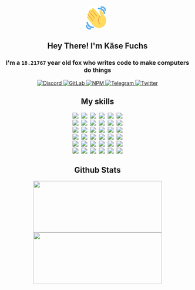 <div><p align=center><img src=./resources/images/wave.gif width=64px height=64px></p><h2 align=center>Hey There! I'm Käse Fuchs</h2><h3 align=center>I'm a <code>18.21767</code> year old fox who writes code to make computers do things</h3><p align=center><a href=https://discord.com/users/507526681125322772><img alt=Discord src="https://img.shields.io/badge/Discord-5865F2?logo=discord&logoColor=white&style=flat-square#9736abc6e918178edba8b6bd0c923cd9"> </a><a href=https://gitlab.com/kasefuchs><img alt=GitLab src="https://img.shields.io/badge/GitLab-330F63?logo=gitlab&logoColor=white&style=flat-square#9736abc6e918178edba8b6bd0c923cd9"> </a><a href=https://npmjs.com/~kasefuchs><img alt=NPM src="https://img.shields.io/badge/NPM-CB3837?logo=npm&logoColor=white&style=flat-square#9736abc6e918178edba8b6bd0c923cd9"> </a><a href=https://t.me/kasefuchs><img alt=Telegram src="https://img.shields.io/badge/Telegram-2CA5E0?logo=telegram&logoColor=white&style=flat-square#9736abc6e918178edba8b6bd0c923cd9"> </a><a href=https://twitter.com/kasefuchs><img alt=Twitter src="https://img.shields.io/badge/Twitter-1DA1F2?logo=twitter&logoColor=white&style=flat-square#9736abc6e918178edba8b6bd0c923cd9"></a></p><h2 align=center>My skills</h2><p align=center><a href=https://aws.amazon.com/ ><picture><source srcset="https://skillicons.dev/icons?i=aws&theme=dark#9736abc6e918178edba8b6bd0c923cd9" media="(prefers-color-scheme: dark)"><source srcset="https://skillicons.dev/icons?i=aws&theme=light#9736abc6e918178edba8b6bd0c923cd9" media="(prefers-color-scheme: light), (prefers-color-scheme: no-preference)"><img src="https://skillicons.dev/icons?i=aws&theme=light#9736abc6e918178edba8b6bd0c923cd9"></picture></a>&nbsp;&nbsp;<a href=https://en.wikipedia.org/wiki/Bash_(Unix_shell)><picture><source srcset="https://skillicons.dev/icons?i=bash&theme=dark#9736abc6e918178edba8b6bd0c923cd9" media="(prefers-color-scheme: dark)"><source srcset="https://skillicons.dev/icons?i=bash&theme=light#9736abc6e918178edba8b6bd0c923cd9" media="(prefers-color-scheme: light), (prefers-color-scheme: no-preference)"><img src="https://skillicons.dev/icons?i=bash&theme=light#9736abc6e918178edba8b6bd0c923cd9"></picture></a>&nbsp;&nbsp;<a href=https://discord.com/developers/docs><picture><source srcset="https://skillicons.dev/icons?i=bots&theme=dark#9736abc6e918178edba8b6bd0c923cd9" media="(prefers-color-scheme: dark)"><source srcset="https://skillicons.dev/icons?i=bots&theme=light#9736abc6e918178edba8b6bd0c923cd9" media="(prefers-color-scheme: light), (prefers-color-scheme: no-preference)"><img src="https://skillicons.dev/icons?i=bots&theme=light#9736abc6e918178edba8b6bd0c923cd9"></picture></a>&nbsp;&nbsp;<a href=https://www.cloudflare.com/ ><picture><source srcset="https://skillicons.dev/icons?i=cloudflare&theme=dark#9736abc6e918178edba8b6bd0c923cd9" media="(prefers-color-scheme: dark)"><source srcset="https://skillicons.dev/icons?i=cloudflare&theme=light#9736abc6e918178edba8b6bd0c923cd9" media="(prefers-color-scheme: light), (prefers-color-scheme: no-preference)"><img src="https://skillicons.dev/icons?i=cloudflare&theme=light#9736abc6e918178edba8b6bd0c923cd9"></picture></a>&nbsp;&nbsp;<a href=https://en.wikipedia.org/wiki/CSS><picture><source srcset="https://skillicons.dev/icons?i=css&theme=dark#9736abc6e918178edba8b6bd0c923cd9" media="(prefers-color-scheme: dark)"><source srcset="https://skillicons.dev/icons?i=css&theme=light#9736abc6e918178edba8b6bd0c923cd9" media="(prefers-color-scheme: light), (prefers-color-scheme: no-preference)"><img src="https://skillicons.dev/icons?i=css&theme=light#9736abc6e918178edba8b6bd0c923cd9"></picture></a>&nbsp;&nbsp;<a href=https://www.docker.com/ ><picture><source srcset="https://skillicons.dev/icons?i=docker&theme=dark#9736abc6e918178edba8b6bd0c923cd9" media="(prefers-color-scheme: dark)"><source srcset="https://skillicons.dev/icons?i=docker&theme=light#9736abc6e918178edba8b6bd0c923cd9" media="(prefers-color-scheme: light), (prefers-color-scheme: no-preference)"><img src="https://skillicons.dev/icons?i=docker&theme=light#9736abc6e918178edba8b6bd0c923cd9"></picture></a><br><a href=https://www.electronjs.org/ ><picture><source srcset="https://skillicons.dev/icons?i=electron&theme=dark#9736abc6e918178edba8b6bd0c923cd9" media="(prefers-color-scheme: dark)"><source srcset="https://skillicons.dev/icons?i=electron&theme=light#9736abc6e918178edba8b6bd0c923cd9" media="(prefers-color-scheme: light), (prefers-color-scheme: no-preference)"><img src="https://skillicons.dev/icons?i=electron&theme=light#9736abc6e918178edba8b6bd0c923cd9"></picture></a>&nbsp;&nbsp;<a href=https://expressjs.com/ ><picture><source srcset="https://skillicons.dev/icons?i=express&theme=dark#9736abc6e918178edba8b6bd0c923cd9" media="(prefers-color-scheme: dark)"><source srcset="https://skillicons.dev/icons?i=express&theme=light#9736abc6e918178edba8b6bd0c923cd9" media="(prefers-color-scheme: light), (prefers-color-scheme: no-preference)"><img src="https://skillicons.dev/icons?i=express&theme=light#9736abc6e918178edba8b6bd0c923cd9"></picture></a>&nbsp;&nbsp;<a href=https://www.figma.com/ ><picture><source srcset="https://skillicons.dev/icons?i=figma&theme=dark#9736abc6e918178edba8b6bd0c923cd9" media="(prefers-color-scheme: dark)"><source srcset="https://skillicons.dev/icons?i=figma&theme=light#9736abc6e918178edba8b6bd0c923cd9" media="(prefers-color-scheme: light), (prefers-color-scheme: no-preference)"><img src="https://skillicons.dev/icons?i=figma&theme=light#9736abc6e918178edba8b6bd0c923cd9"></picture></a>&nbsp;&nbsp;<a href=https://firebase.google.com/ ><picture><source srcset="https://skillicons.dev/icons?i=firebase&theme=dark#9736abc6e918178edba8b6bd0c923cd9" media="(prefers-color-scheme: dark)"><source srcset="https://skillicons.dev/icons?i=firebase&theme=light#9736abc6e918178edba8b6bd0c923cd9" media="(prefers-color-scheme: light), (prefers-color-scheme: no-preference)"><img src="https://skillicons.dev/icons?i=firebase&theme=light#9736abc6e918178edba8b6bd0c923cd9"></picture></a>&nbsp;&nbsp;<a href=https://flask.palletsprojects.com/ ><picture><source srcset="https://skillicons.dev/icons?i=flask&theme=dark#9736abc6e918178edba8b6bd0c923cd9" media="(prefers-color-scheme: dark)"><source srcset="https://skillicons.dev/icons?i=flask&theme=light#9736abc6e918178edba8b6bd0c923cd9" media="(prefers-color-scheme: light), (prefers-color-scheme: no-preference)"><img src="https://skillicons.dev/icons?i=flask&theme=light#9736abc6e918178edba8b6bd0c923cd9"></picture></a>&nbsp;&nbsp;<a href=https://cloud.google.com/ ><picture><source srcset="https://skillicons.dev/icons?i=gcp&theme=dark#9736abc6e918178edba8b6bd0c923cd9" media="(prefers-color-scheme: dark)"><source srcset="https://skillicons.dev/icons?i=gcp&theme=light#9736abc6e918178edba8b6bd0c923cd9" media="(prefers-color-scheme: light), (prefers-color-scheme: no-preference)"><img src="https://skillicons.dev/icons?i=gcp&theme=light#9736abc6e918178edba8b6bd0c923cd9"></picture></a><br><a href=https://git-scm.com/ ><picture><source srcset="https://skillicons.dev/icons?i=git&theme=dark#9736abc6e918178edba8b6bd0c923cd9" media="(prefers-color-scheme: dark)"><source srcset="https://skillicons.dev/icons?i=git&theme=light#9736abc6e918178edba8b6bd0c923cd9" media="(prefers-color-scheme: light), (prefers-color-scheme: no-preference)"><img src="https://skillicons.dev/icons?i=git&theme=light#9736abc6e918178edba8b6bd0c923cd9"></picture></a>&nbsp;&nbsp;<a href=https://github.com/ ><picture><source srcset="https://skillicons.dev/icons?i=github&theme=dark#9736abc6e918178edba8b6bd0c923cd9" media="(prefers-color-scheme: dark)"><source srcset="https://skillicons.dev/icons?i=github&theme=light#9736abc6e918178edba8b6bd0c923cd9" media="(prefers-color-scheme: light), (prefers-color-scheme: no-preference)"><img src="https://skillicons.dev/icons?i=github&theme=light#9736abc6e918178edba8b6bd0c923cd9"></picture></a>&nbsp;&nbsp;<a href=https://gitlab.com/ ><picture><source srcset="https://skillicons.dev/icons?i=gitlab&theme=dark#9736abc6e918178edba8b6bd0c923cd9" media="(prefers-color-scheme: dark)"><source srcset="https://skillicons.dev/icons?i=gitlab&theme=light#9736abc6e918178edba8b6bd0c923cd9" media="(prefers-color-scheme: light), (prefers-color-scheme: no-preference)"><img src="https://skillicons.dev/icons?i=gitlab&theme=light#9736abc6e918178edba8b6bd0c923cd9"></picture></a>&nbsp;&nbsp;<a href=https://www.heroku.com/ ><picture><source srcset="https://skillicons.dev/icons?i=heroku&theme=dark#9736abc6e918178edba8b6bd0c923cd9" media="(prefers-color-scheme: dark)"><source srcset="https://skillicons.dev/icons?i=heroku&theme=light#9736abc6e918178edba8b6bd0c923cd9" media="(prefers-color-scheme: light), (prefers-color-scheme: no-preference)"><img src="https://skillicons.dev/icons?i=heroku&theme=light#9736abc6e918178edba8b6bd0c923cd9"></picture></a>&nbsp;&nbsp;<a href=https://en.wikipedia.org/wiki/HTML><picture><source srcset="https://skillicons.dev/icons?i=html&theme=dark#9736abc6e918178edba8b6bd0c923cd9" media="(prefers-color-scheme: dark)"><source srcset="https://skillicons.dev/icons?i=html&theme=light#9736abc6e918178edba8b6bd0c923cd9" media="(prefers-color-scheme: light), (prefers-color-scheme: no-preference)"><img src="https://skillicons.dev/icons?i=html&theme=light#9736abc6e918178edba8b6bd0c923cd9"></picture></a>&nbsp;&nbsp;<a href=https://en.wikipedia.org/wiki/JavaScript><picture><source srcset="https://skillicons.dev/icons?i=js&theme=dark#9736abc6e918178edba8b6bd0c923cd9" media="(prefers-color-scheme: dark)"><source srcset="https://skillicons.dev/icons?i=js&theme=light#9736abc6e918178edba8b6bd0c923cd9" media="(prefers-color-scheme: light), (prefers-color-scheme: no-preference)"><img src="https://skillicons.dev/icons?i=js&theme=light#9736abc6e918178edba8b6bd0c923cd9"></picture></a><br><a href=https://en.wikipedia.org/wiki/Linux><picture><source srcset="https://skillicons.dev/icons?i=linux&theme=dark#9736abc6e918178edba8b6bd0c923cd9" media="(prefers-color-scheme: dark)"><source srcset="https://skillicons.dev/icons?i=linux&theme=light#9736abc6e918178edba8b6bd0c923cd9" media="(prefers-color-scheme: light), (prefers-color-scheme: no-preference)"><img src="https://skillicons.dev/icons?i=linux&theme=light#9736abc6e918178edba8b6bd0c923cd9"></picture></a>&nbsp;&nbsp;<a href=https://mui.com/ ><picture><source srcset="https://skillicons.dev/icons?i=materialui&theme=dark#9736abc6e918178edba8b6bd0c923cd9" media="(prefers-color-scheme: dark)"><source srcset="https://skillicons.dev/icons?i=materialui&theme=light#9736abc6e918178edba8b6bd0c923cd9" media="(prefers-color-scheme: light), (prefers-color-scheme: no-preference)"><img src="https://skillicons.dev/icons?i=materialui&theme=light#9736abc6e918178edba8b6bd0c923cd9"></picture></a>&nbsp;&nbsp;<a href=https://en.wikipedia.org/wiki/Markdown><picture><source srcset="https://skillicons.dev/icons?i=md&theme=dark#9736abc6e918178edba8b6bd0c923cd9" media="(prefers-color-scheme: dark)"><source srcset="https://skillicons.dev/icons?i=md&theme=light#9736abc6e918178edba8b6bd0c923cd9" media="(prefers-color-scheme: light), (prefers-color-scheme: no-preference)"><img src="https://skillicons.dev/icons?i=md&theme=light#9736abc6e918178edba8b6bd0c923cd9"></picture></a>&nbsp;&nbsp;<a href=https://www.mongodb.com/ ><picture><source srcset="https://skillicons.dev/icons?i=mongodb&theme=dark#9736abc6e918178edba8b6bd0c923cd9" media="(prefers-color-scheme: dark)"><source srcset="https://skillicons.dev/icons?i=mongodb&theme=light#9736abc6e918178edba8b6bd0c923cd9" media="(prefers-color-scheme: light), (prefers-color-scheme: no-preference)"><img src="https://skillicons.dev/icons?i=mongodb&theme=light#9736abc6e918178edba8b6bd0c923cd9"></picture></a>&nbsp;&nbsp;<a href=https://www.mysql.com/ ><picture><source srcset="https://skillicons.dev/icons?i=mysql&theme=dark#9736abc6e918178edba8b6bd0c923cd9" media="(prefers-color-scheme: dark)"><source srcset="https://skillicons.dev/icons?i=mysql&theme=light#9736abc6e918178edba8b6bd0c923cd9" media="(prefers-color-scheme: light), (prefers-color-scheme: no-preference)"><img src="https://skillicons.dev/icons?i=mysql&theme=light#9736abc6e918178edba8b6bd0c923cd9"></picture></a>&nbsp;&nbsp;<a href=https://nextjs.org/ ><picture><source srcset="https://skillicons.dev/icons?i=nextjs&theme=dark#9736abc6e918178edba8b6bd0c923cd9" media="(prefers-color-scheme: dark)"><source srcset="https://skillicons.dev/icons?i=nextjs&theme=light#9736abc6e918178edba8b6bd0c923cd9" media="(prefers-color-scheme: light), (prefers-color-scheme: no-preference)"><img src="https://skillicons.dev/icons?i=nextjs&theme=light#9736abc6e918178edba8b6bd0c923cd9"></picture></a><br><a href=https://nodejs.org/en/ ><picture><source srcset="https://skillicons.dev/icons?i=nodejs&theme=dark#9736abc6e918178edba8b6bd0c923cd9" media="(prefers-color-scheme: dark)"><source srcset="https://skillicons.dev/icons?i=nodejs&theme=light#9736abc6e918178edba8b6bd0c923cd9" media="(prefers-color-scheme: light), (prefers-color-scheme: no-preference)"><img src="https://skillicons.dev/icons?i=nodejs&theme=light#9736abc6e918178edba8b6bd0c923cd9"></picture></a>&nbsp;&nbsp;<a href=https://www.postgresql.org/ ><picture><source srcset="https://skillicons.dev/icons?i=postgres&theme=dark#9736abc6e918178edba8b6bd0c923cd9" media="(prefers-color-scheme: dark)"><source srcset="https://skillicons.dev/icons?i=postgres&theme=light#9736abc6e918178edba8b6bd0c923cd9" media="(prefers-color-scheme: light), (prefers-color-scheme: no-preference)"><img src="https://skillicons.dev/icons?i=postgres&theme=light#9736abc6e918178edba8b6bd0c923cd9"></picture></a>&nbsp;&nbsp;<a href=https://learn.microsoft.com/en-us/powershell/ ><picture><source srcset="https://skillicons.dev/icons?i=powershell&theme=dark#9736abc6e918178edba8b6bd0c923cd9" media="(prefers-color-scheme: dark)"><source srcset="https://skillicons.dev/icons?i=powershell&theme=light#9736abc6e918178edba8b6bd0c923cd9" media="(prefers-color-scheme: light), (prefers-color-scheme: no-preference)"><img src="https://skillicons.dev/icons?i=powershell&theme=light#9736abc6e918178edba8b6bd0c923cd9"></picture></a>&nbsp;&nbsp;<a href=https://www.python.org/ ><picture><source srcset="https://skillicons.dev/icons?i=py&theme=dark#9736abc6e918178edba8b6bd0c923cd9" media="(prefers-color-scheme: dark)"><source srcset="https://skillicons.dev/icons?i=py&theme=light#9736abc6e918178edba8b6bd0c923cd9" media="(prefers-color-scheme: light), (prefers-color-scheme: no-preference)"><img src="https://skillicons.dev/icons?i=py&theme=light#9736abc6e918178edba8b6bd0c923cd9"></picture></a>&nbsp;&nbsp;<a href=https://www.raspberrypi.org/ ><picture><source srcset="https://skillicons.dev/icons?i=raspberrypi&theme=dark#9736abc6e918178edba8b6bd0c923cd9" media="(prefers-color-scheme: dark)"><source srcset="https://skillicons.dev/icons?i=raspberrypi&theme=light#9736abc6e918178edba8b6bd0c923cd9" media="(prefers-color-scheme: light), (prefers-color-scheme: no-preference)"><img src="https://skillicons.dev/icons?i=raspberrypi&theme=light#9736abc6e918178edba8b6bd0c923cd9"></picture></a>&nbsp;&nbsp;<a href=https://reactjs.org/ ><picture><source srcset="https://skillicons.dev/icons?i=react&theme=dark#9736abc6e918178edba8b6bd0c923cd9" media="(prefers-color-scheme: dark)"><source srcset="https://skillicons.dev/icons?i=react&theme=light#9736abc6e918178edba8b6bd0c923cd9" media="(prefers-color-scheme: light), (prefers-color-scheme: no-preference)"><img src="https://skillicons.dev/icons?i=react&theme=light#9736abc6e918178edba8b6bd0c923cd9"></picture></a><br><a href=https://redux.js.org/ ><picture><source srcset="https://skillicons.dev/icons?i=redux&theme=dark#9736abc6e918178edba8b6bd0c923cd9" media="(prefers-color-scheme: dark)"><source srcset="https://skillicons.dev/icons?i=redux&theme=light#9736abc6e918178edba8b6bd0c923cd9" media="(prefers-color-scheme: light), (prefers-color-scheme: no-preference)"><img src="https://skillicons.dev/icons?i=redux&theme=light#9736abc6e918178edba8b6bd0c923cd9"></picture></a>&nbsp;&nbsp;<a href=https://en.wikipedia.org/wiki/Regular_expression><picture><source srcset="https://skillicons.dev/icons?i=regex&theme=dark#9736abc6e918178edba8b6bd0c923cd9" media="(prefers-color-scheme: dark)"><source srcset="https://skillicons.dev/icons?i=regex&theme=light#9736abc6e918178edba8b6bd0c923cd9" media="(prefers-color-scheme: light), (prefers-color-scheme: no-preference)"><img src="https://skillicons.dev/icons?i=regex&theme=light#9736abc6e918178edba8b6bd0c923cd9"></picture></a>&nbsp;&nbsp;<a href=https://en.wikipedia.org/wiki/Sass_(stylesheet_language)><picture><source srcset="https://skillicons.dev/icons?i=sass&theme=dark#9736abc6e918178edba8b6bd0c923cd9" media="(prefers-color-scheme: dark)"><source srcset="https://skillicons.dev/icons?i=sass&theme=light#9736abc6e918178edba8b6bd0c923cd9" media="(prefers-color-scheme: light), (prefers-color-scheme: no-preference)"><img src="https://skillicons.dev/icons?i=sass&theme=light#9736abc6e918178edba8b6bd0c923cd9"></picture></a>&nbsp;&nbsp;<a href=https://www.typescriptlang.org/ ><picture><source srcset="https://skillicons.dev/icons?i=ts&theme=dark#9736abc6e918178edba8b6bd0c923cd9" media="(prefers-color-scheme: dark)"><source srcset="https://skillicons.dev/icons?i=ts&theme=light#9736abc6e918178edba8b6bd0c923cd9" media="(prefers-color-scheme: light), (prefers-color-scheme: no-preference)"><img src="https://skillicons.dev/icons?i=ts&theme=light#9736abc6e918178edba8b6bd0c923cd9"></picture></a>&nbsp;&nbsp;<a href=https://unity.com/ ><picture><source srcset="https://skillicons.dev/icons?i=unity&theme=dark#9736abc6e918178edba8b6bd0c923cd9" media="(prefers-color-scheme: dark)"><source srcset="https://skillicons.dev/icons?i=unity&theme=light#9736abc6e918178edba8b6bd0c923cd9" media="(prefers-color-scheme: light), (prefers-color-scheme: no-preference)"><img src="https://skillicons.dev/icons?i=unity&theme=light#9736abc6e918178edba8b6bd0c923cd9"></picture></a>&nbsp;&nbsp;<a href=https://workers.cloudflare.com/ ><picture><source srcset="https://skillicons.dev/icons?i=workers&theme=dark#9736abc6e918178edba8b6bd0c923cd9" media="(prefers-color-scheme: dark)"><source srcset="https://skillicons.dev/icons?i=workers&theme=light#9736abc6e918178edba8b6bd0c923cd9" media="(prefers-color-scheme: light), (prefers-color-scheme: no-preference)"><img src="https://skillicons.dev/icons?i=workers&theme=light#9736abc6e918178edba8b6bd0c923cd9"></picture></a><br></p><h2 align=center>Github Stats</h2><p align=center><picture><source srcset="https://github-readme-stats-kasefuchs.vercel.app/api/?count_private=true&hide_border=true&hide_rank=true&line_height=20&hide_title=true&username=Kasefuchs&theme=dark#9736abc6e918178edba8b6bd0c923cd9" media="(prefers-color-scheme: dark)"><source srcset="https://github-readme-stats-kasefuchs.vercel.app/api/?count_private=true&hide_border=true&hide_rank=true&line_height=20&hide_title=true&username=Kasefuchs&theme=light#9736abc6e918178edba8b6bd0c923cd9" media="(prefers-color-scheme: light), (prefers-color-scheme: no-preference)"><img align=middle width=350 height=140 src="https://github-readme-stats-kasefuchs.vercel.app/api/?count_private=true&hide_border=true&hide_rank=true&line_height=20&hide_title=true&username=Kasefuchs&theme=light#9736abc6e918178edba8b6bd0c923cd9"></picture><picture><source srcset="https://github-readme-stats-kasefuchs.vercel.app/api/top-langs/?count_private=true&hide_border=true&layout=compact&username=Kasefuchs&theme=dark#9736abc6e918178edba8b6bd0c923cd9" media="(prefers-color-scheme: dark)"><source srcset="https://github-readme-stats-kasefuchs.vercel.app/api/top-langs/?count_private=true&hide_border=true&layout=compact&username=Kasefuchs&theme=light#9736abc6e918178edba8b6bd0c923cd9" media="(prefers-color-scheme: light), (prefers-color-scheme: no-preference)"><img align=middle width=350 height=140 src="https://github-readme-stats-kasefuchs.vercel.app/api/top-langs/?count_private=true&hide_border=true&layout=compact&username=Kasefuchs&theme=light#9736abc6e918178edba8b6bd0c923cd9"></picture></p><img src="https://hit.yhype.me/github/profile?user_id=64592097#9736abc6e918178edba8b6bd0c923cd9" alt=""></div>